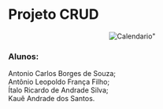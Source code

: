 # Projeto CRUD

<p align="center">
  <img src="https://y.yarn.co/fb798b76-c72c-4ac1-baaa-71d57bcefc61_text.gif" alt=Calendario">
</p>

<h3>Alunos:</h3>

Antonio Carlos Borges de Souza; <br>
Antônio Leopoldo França Filho; <br>
Ítalo Ricardo de Andrade Silva; <br>
Kauê Andrade dos Santos. 
